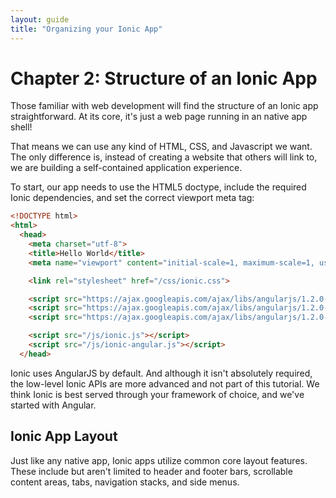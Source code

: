 ```yaml
---
layout: guide
title: "Organizing your Ionic App"
---
```


# Chapter 2: Structure of an Ionic App

Those familiar with web development will find the structure of an Ionic app straightforward. At its core, it's just a web page running in an native app shell!

That means we can use any kind of HTML, CSS, and Javascript we want. The only difference is, instead of creating a website that others will link to, we are building a self-contained application experience.

To start, our app needs to use the HTML5 doctype, include the required Ionic dependencies, and set the correct viewport meta tag:

```html
<!DOCTYPE html>
<html>
  <head>
    <meta charset="utf-8">
    <title>Hello World</title>
    <meta name="viewport" content="initial-scale=1, maximum-scale=1, user-scalable=no">

    <link rel="stylesheet" href="/css/ionic.css">

    <script src="https://ajax.googleapis.com/ajax/libs/angularjs/1.2.0-rc.3/angular.min.js"></script>
    <script src="https://ajax.googleapis.com/ajax/libs/angularjs/1.2.0-rc.3/angular-touch.js"></script>
    <script src="https://ajax.googleapis.com/ajax/libs/angularjs/1.2.0-rc.3/angular-animate.js"></script>

    <script src="/js/ionic.js"></script>
    <script src="/js/ionic-angular.js"></script>
  </head>
```

Ionic uses AngularJS by default. And although it isn't absolutely required, the low-level Ionic APIs are more advanced and not part of this tutorial. We think Ionic is best served through your framework of choice, and we've started with Angular.

## Ionic App Layout

Just like any native app, Ionic apps utilize common core layout features. These include but aren't limited to header and footer bars, scrollable content areas, tabs, navigation stacks, and side menus.
